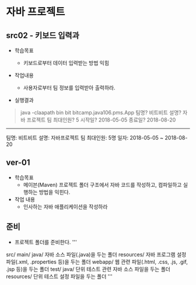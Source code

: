 # 자바 프로젝트


## src02 - 키보드 입력과
 - 학습목표
   - 키보드로부터 데이터 입력받는 방법 익힘
   
 - 작업내용
   - 사용자로부터 팀 정보를 입력받아 출력하라.
 - 실행결과

 > java -claapath bin bit bitcamp.java106.pms.App
 팀명? 비트비트
 설명? 자바 프로젝트 팀
 최대인원? 5
 시작일? 2018-05-05
 종료일? 2018-08-20
 ----------------------
 팀명: 비트비트
 설명:
 자바프로젝트 팀
 최대인원: 5명
 일자: 2018-05-05 ~ 2018-08-20
 >
## ver-01
 - 학습목표
   - 메이븐(Maven) 프로젝트 폴더 구조에서 자바 코드를 작성하고, 컴파일하고
     실행하는 방법을 익힌다.
 - 작업 내용
   - 인사하는 자바 애플리케이션을 작성하라

## 준비 
 - 프로젝트 폴더를 준비한다.
 '''

 src/
   main/
      java/
        자바 소스 파일(.java)을 두는 폴더
      resources/
        자바 프로그램 설정 파일(.xml, .properties 등)을 두는 폴더
      webapp/
        웹 관련 파일(.html, .css, .js, .gif, .jsp 등)을 두는 폴더
   test/
      java/
        단위 테스트 관련 자바 소스 파일을 두는 폴더
      resources/
        단위 테스트 설정 파일을 두는 폴더
'''
